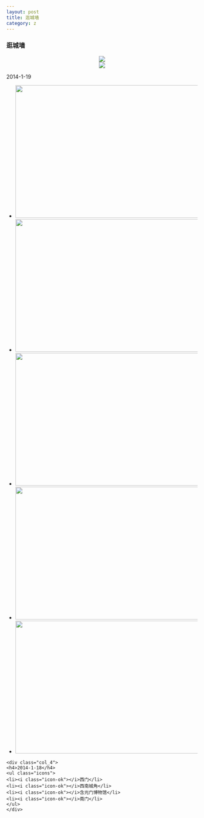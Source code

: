 ```yaml
---
layout: post
title: 逛城墙
category: z
---
```


<h3 id="slideshow">逛城墙</h3>

<center><img src="http://www-oriyao-com.oss-cn-hangzhou.aliyuncs.com/ZOOM/201401/msycd2.png"/></center>

<center><img src="http://www-oriyao-com.oss-cn-hangzhou.aliyuncs.com/ZOOM/201401/msycd.png"/></center>

<div class="tab-content">
	<p>2014-1-19</p>
	<div class="col_8">
	<ul class="slideshow">
	<li><img src="http://www-oriyao-com.oss-cn-hangzhou.aliyuncs.com/ZOOM/201401/IMGP2016.JPG" width="550" height="350" /></li>
	<li><img src="http://www-oriyao-com.oss-cn-hangzhou.aliyuncs.com/ZOOM/201401/IMGP2031.JPG" width="550" height="350" /></li>
	<li><img src="http://www-oriyao-com.oss-cn-hangzhou.aliyuncs.com/ZOOM/201401/IMGP2047.JPG" width="550" height="350" /></li>
    <li><img src="http://www-oriyao-com.oss-cn-hangzhou.aliyuncs.com/ZOOM/201401/IMGP2097.JPG" width="550" height="350" /></li>
	<li><img src="http://www-oriyao-com.oss-cn-hangzhou.aliyuncs.com/ZOOM/201401/IMGP2114.JPG" width="550" height="350" /></li>
	</ul>
	</div>
	
	<div class="col_4">
	<h4>2014-1-18</h4>
	<ul class="icons">
	<li><i class="icon-ok"></i>西门</li>
    <li><i class="icon-ok"></i>西南城角</li>
    <li><i class="icon-ok"></i>含光门博物馆</li>
	<li><i class="icon-ok"></i>南门</li>
	</ul>
	</div>
</div>